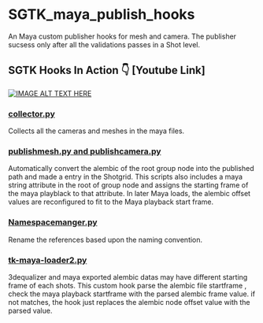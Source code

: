 # SGTK_maya_publish_hooks

An Maya custom publisher hooks for mesh and camera. The publisher sucsess only after all the validations passes in a Shot level.

## SGTK Hooks In Action :point_down: [Youtube Link]

[![IMAGE ALT TEXT HERE](https://img.youtube.com/vi/g71p3cnA8gc/0.jpg)](https://www.youtube.com/watch?v=g71p3cnA8gc)

### <ins>collector.py</ins>

 Collects all the cameras and meshes in the maya files.
 
### <ins>publishmesh.py and publishcamera.py </ins>

Automatically convert the alembic of the root group node into the published path and made a entry in the Shotgrid.
This scripts also includes a maya string attribute in the root of group node and assigns the starting frame of the maya playblack to that attribute.
In later Maya loads, the alembic offset values are reconfigured to fit to the Maya playback start frame. 

### <ins>Namespacemanger.py</ins>

Rename the references based upon the naming convention. 

### <ins>tk-maya-loader2.py</ins>

3dequalizer and maya exported alembic datas may have different starting frame of each shots.  This custom hook parse the alembic file startframe , check the maya playback startframe with the parsed alembic frame value. if not matches, the hook just replaces the alembic node offset value with the parsed value.


